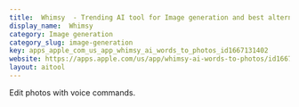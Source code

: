 ```yaml
---
title:  Whimsy  - Trending AI tool for Image generation and best alternatives
display_name:  Whimsy 
category: Image generation
category_slug: image-generation
key: apps_apple_com_us_app_whimsy_ai_words_to_photos_id1667131402
website: https://apps.apple.com/us/app/whimsy-ai-words-to-photos/id1667131402
layout: aitool
---
```


Edit photos with voice commands.
